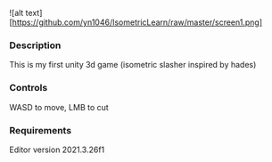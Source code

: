![alt text][https://github.com/yn1046/IsometricLearn/raw/master/screen1.png]

### Description
This is my first unity 3d game (isometric slasher inspired by hades)

### Controls
WASD to move, LMB to cut

### Requirements
Editor version 2021.3.26f1